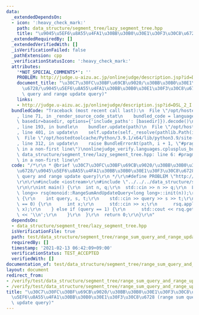 ```yaml
---
data:
  _extendedDependsOn:
  - icon: ':heavy_check_mark:'
    path: data_structure/segment_tree/lazy_segment_tree.hpp
    title: "\u9045\u5EF6\u8A55\u4FA1\u30BB\u30B0\u30E1\u30F3\u30C8\u6728"
  _extendedRequiredBy: []
  _extendedVerifiedWith: []
  _isVerificationFailed: false
  _pathExtension: cpp
  _verificationStatusIcon: ':heavy_check_mark:'
  attributes:
    '*NOT_SPECIAL_COMMENTS*': ''
    PROBLEM: http://judge.u-aizu.ac.jp/onlinejudge/description.jsp?id=DSL_2_I
    document_title: "\u30C7\u30FC\u30BF\u69CB\u9020/\u30BB\u30B0\u30E1\u30F3\u30C8\
      \u6728/\u9045\u5EF6\u8A55\u4FA1\u30BB\u30B0\u30E1\u30F3\u30C8\u6728 (range sum\
      \ query and range update query)"
    links:
    - http://judge.u-aizu.ac.jp/onlinejudge/description.jsp?id=DSL_2_I
  bundledCode: "Traceback (most recent call last):\n  File \"/opt/hostedtoolcache/Python/3.9.1/x64/lib/python3.9/site-packages/onlinejudge_verify/documentation/build.py\"\
    , line 71, in _render_source_code_stat\n    bundled_code = language.bundle(stat.path,\
    \ basedir=basedir, options={'include_paths': [basedir]}).decode()\n  File \"/opt/hostedtoolcache/Python/3.9.1/x64/lib/python3.9/site-packages/onlinejudge_verify/languages/cplusplus.py\"\
    , line 193, in bundle\n    bundler.update(path)\n  File \"/opt/hostedtoolcache/Python/3.9.1/x64/lib/python3.9/site-packages/onlinejudge_verify/languages/cplusplus_bundle.py\"\
    , line 401, in update\n    self.update(self._resolve(pathlib.Path(included), included_from=path))\n\
    \  File \"/opt/hostedtoolcache/Python/3.9.1/x64/lib/python3.9/site-packages/onlinejudge_verify/languages/cplusplus_bundle.py\"\
    , line 312, in update\n    raise BundleErrorAt(path, i + 1, \"#pragma once found\
    \ in a non-first line\")\nonlinejudge_verify.languages.cplusplus_bundle.BundleErrorAt:\
    \ data_structure/segment_tree/lazy_segment_tree.hpp: line 6: #pragma once found\
    \ in a non-first line\n"
  code: "/*\r\n * @brief \u30C7\u30FC\u30BF\u69CB\u9020/\u30BB\u30B0\u30E1\u30F3\u30C8\
    \u6728/\u9045\u5EF6\u8A55\u4FA1\u30BB\u30B0\u30E1\u30F3\u30C8\u6728 (range sum\
    \ query and range update query)\r\n */\r\n#define PROBLEM \"http://judge.u-aizu.ac.jp/onlinejudge/description.jsp?id=DSL_2_I\"\
    \r\n\r\n#include <iostream>\r\n#include \"../../../data_structure/segment_tree/lazy_segment_tree.hpp\"\
    \r\n\r\nint main() {\r\n  int n, q;\r\n  std::cin >> n >> q;\r\n  LazySegmentTree<monoid::RangeSumAndUpdateQuery<long\
    \ long>> rsq(monoid::RangeSumAndUpdateQuery<long long>::init(n));\r\n  while (q--)\
    \ {\r\n    int query, s, t;\r\n    std::cin >> query >> s >> t;\r\n    if (query\
    \ == 0) {\r\n      int x;\r\n      std::cin >> x;\r\n      rsq.apply(s, t + 1,\
    \ x);\r\n    } else if (query == 1) {\r\n      std::cout << rsq.get(s, t + 1).sum\
    \ << '\\n';\r\n    }\r\n  }\r\n  return 0;\r\n}\r\n"
  dependsOn:
  - data_structure/segment_tree/lazy_segment_tree.hpp
  isVerificationFile: true
  path: test/data_structure/segment_tree/range_sum_query_and_range_update_query.test.cpp
  requiredBy: []
  timestamp: '2021-02-13 06:42:09+09:00'
  verificationStatus: TEST_ACCEPTED
  verifiedWith: []
documentation_of: test/data_structure/segment_tree/range_sum_query_and_range_update_query.test.cpp
layout: document
redirect_from:
- /verify/test/data_structure/segment_tree/range_sum_query_and_range_update_query.test.cpp
- /verify/test/data_structure/segment_tree/range_sum_query_and_range_update_query.test.cpp.html
title: "\u30C7\u30FC\u30BF\u69CB\u9020/\u30BB\u30B0\u30E1\u30F3\u30C8\u6728/\u9045\
  \u5EF6\u8A55\u4FA1\u30BB\u30B0\u30E1\u30F3\u30C8\u6728 (range sum query and range\
  \ update query)"
---
```


